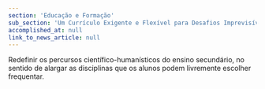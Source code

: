 ```yaml
---
section: 'Educação e Formação'
sub_section: 'Um Currículo Exigente e Flexível para Desafios Imprevisíveis'
accomplished_at: null
link_to_news_article: null
---
```


Redefinir os percursos científico-humanísticos do ensino secundário, no sentido de alargar as disciplinas que os alunos podem livremente escolher frequentar.